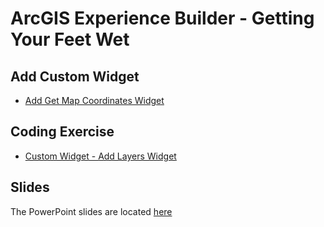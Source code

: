 # ArcGIS Experience Builder - Getting Your Feet Wet

## Add Custom Widget ##
- [Add Get Map Coordinates Widget][lab1]

## Coding Exercise ##
- [Custom Widget - Add Layers Widget][lab2]

## Slides ##
The PowerPoint slides are located [here][slides]

[lab1]: https://github.com/paulhedlund/experiencebuilderGISLIS/blob/main/Exercises/Widget1.md
[lab2]: https://github.com/paulhedlund/experiencebuilderGISLIS/blob/main/Exercises/Coding1.md
[slides]: https://github.com/paulhedlund/experiencebuilderGISLIS/blob/main/Slides/ArcGIS_Experience_Builder_GISLIS.pdf?raw=true

